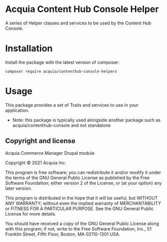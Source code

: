 # Acquia Content Hub Console Helper
A series of Helper classes and services to be used by the Content Hub Console.

# Installation
Install the package with the latest version of composer:

    composer require acquia/contenthub-console-helpers
    
# Usage
This package provides a set of Traits and services to use in your application. 

- Note: this package is typically used alongside another package such as acquia/contenthub-console and not standalone

## Copyright and license

Acquia Commerce Manager Drupal module

Copyright &copy; 2021 Acquia Inc.

This program is free software; you can redistribute it and/or modify
it under the terms of the GNU General Public License as published by
the Free Software Foundation; either version 2 of the License, or
(at your option) any later version.

This program is distributed in the hope that it will be useful,
but WITHOUT ANY WARRANTY; without even the implied warranty of
MERCHANTABILITY or FITNESS FOR A PARTICULAR PURPOSE.  See the
GNU General Public License for more details.

You should have received a copy of the GNU General Public License along
with this program; if not, write to the Free Software Foundation, Inc.,
51 Franklin Street, Fifth Floor, Boston, MA 02110-1301 USA.
